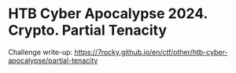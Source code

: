 # HTB Cyber Apocalypse 2024. Crypto. Partial Tenacity

Challenge write-up: https://7rocky.github.io/en/ctf/other/htb-cyber-apocalypse/partial-tenacity
